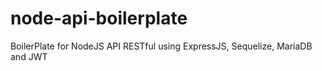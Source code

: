 # node-api-boilerplate
 BoilerPlate for NodeJS API RESTful using ExpressJS, Sequelize, MariaDB and JWT
